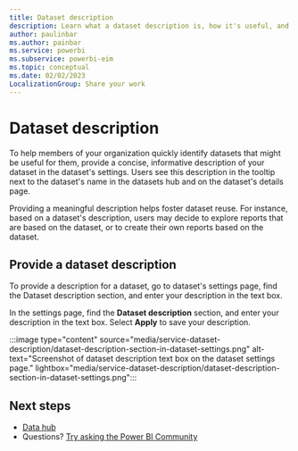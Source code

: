 ```yaml
---
title: Dataset description
description: Learn what a dataset description is, how it's useful, and how to provide it. Users see dataset descriptions in the dataset details page, information tooltips, and other places throughout the Power BI user interface.
author: paulinbar
ms.author: painbar
ms.service: powerbi
ms.subservice: powerbi-eim
ms.topic: conceptual
ms.date: 02/02/2023
LocalizationGroup: Share your work
---
```

# Dataset description

To help members of your organization quickly identify datasets that might be useful for them, provide a concise, informative description of your dataset in the dataset's settings. Users see this description in the tooltip next to the dataset's name in the datasets hub and on the dataset's details page.

Providing a meaningful description helps foster dataset reuse. For instance, based on a dataset's description, users may decide to explore reports that are based on the dataset, or to create their own reports based on the dataset.

## Provide a dataset description

To provide a description for a dataset, go to dataset's settings page, find the Dataset description section, and enter your description in the text box.

In the settings page, find the **Dataset description** section, and enter your description in the text box. Select **Apply** to save your description.

:::image type="content" source="media/service-dataset-description/dataset-description-section-in-dataset-settings.png" alt-text="Screenshot of dataset description text box on the dataset settings page." lightbox="media/service-dataset-description/dataset-description-section-in-dataset-settings.png":::

## Next steps

* [Data hub](service-data-hub.md)
* Questions? [Try asking the Power BI Community](https://community.powerbi.com/)
